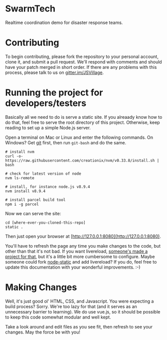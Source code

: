 # SwarmTech

Realtime coordination demo for disaster response teams.

# Contributing

To begin contributing, please fork the repository to your personal account, clone it, and submit a pull request.  We'll respond with comments and should have your patch merged in short order.  If there are any problems with this process, please talk to us on [gitter.im/JSVillage](https://gitter.im/JSVillage).

# Running the project for developers/testers

Basically all we need to do is serve a static site.  If you alreaady know how to do that, feel free to serve the root directory of this project.  Otherwise, keep reading to set up a simple Node.js server.

Open a terminal on Mac or Linux and enter the following commands.  On Windows?  Get [git](https://git-scm.com/downloads) first, then run `git-bash` and do the same.

```
# install nvm
curl -o- https://raw.githubusercontent.com/creationix/nvm/v0.33.8/install.sh | bash

# check for latest version of node
nvm ls-remote

# install, for instance node.js v8.9.4
nvm install v8.9.4

# install parcel build tool
npm i -g parcel
```

Now we can serve the site:

```
cd [where-ever-you-cloned-this-repo]
static .
```

Then just open your browser at [http://127.0.0.1:8080](http://127.0.0.1:8080).

You'll have to refresh the page any time you make changes to the code, but other than that it's not bad.  If you want livereload, [someone's made a project for that](https://github.com/farf/static-livereload), but it's a little bit more cumbersome to configure.  Maybe someone could fork [node-static](https://github.com/cloudhead/node-static) and add livereload?  If you do, feel free to update this documentation with your wonderful improvements.  :-)

# Making Changes

Well, it's just good ol' HTML, CSS, and Javascript.  You were expecting a build process?  Sorry.  We're too lazy for that (and it serves as an unnecessary barrier to learning).  We do use vue.js, so it should be possible to keep this code somewhat modular and well kept.

Take a look around and edit files as you see fit, then refresh to see your changes.  May the force be with you!
